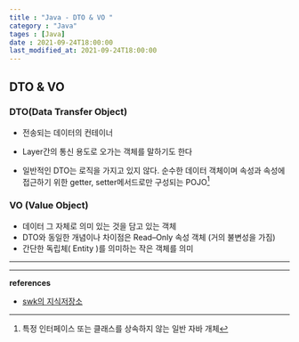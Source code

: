 ```yaml
---
title : "Java - DTO & VO "
category : "Java"
tages : [Java]
date : 2021-09-24T18:00:00
last_modified_at: 2021-09-24T18:00:00
---
```


## DTO & VO

### DTO(Data Transfer Object)

- 전송되는 데이터의 컨테이너
- Layer간의 통신 용도로 오가는 객체를 말하기도 한다

- 일반적인 DTO는 로직을 가지고 있지 않다. 순수한 데이터 객체이며 속성과 속성에 접근하기 위한 getter, setter메서드로만 구성되는 POJO[^1]



### VO (Value Object)

- 데이터 그 자체로 의미 있는 것을 담고 있는 객체
- DTO와 동일한 개념이나 차이점은 Read–Only 속성 객체 (거의 불변성을 가짐)
- 간단한 독립체( Entity )를 의미하는 작은 객체를 의미



---

[^1]: 특정 인터페이스 또는 클래스를 상속하지 않는 일반 자바 개체



---

**references**

- [swk의 지식저장소](https://swk3169.tistory.com/293)